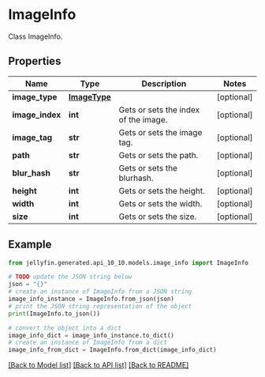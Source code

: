 # ImageInfo

Class ImageInfo.

## Properties

Name | Type | Description | Notes
------------ | ------------- | ------------- | -------------
**image_type** | [**ImageType**](ImageType.md) |  | [optional] 
**image_index** | **int** | Gets or sets the index of the image. | [optional] 
**image_tag** | **str** | Gets or sets the image tag. | [optional] 
**path** | **str** | Gets or sets the path. | [optional] 
**blur_hash** | **str** | Gets or sets the blurhash. | [optional] 
**height** | **int** | Gets or sets the height. | [optional] 
**width** | **int** | Gets or sets the width. | [optional] 
**size** | **int** | Gets or sets the size. | [optional] 

## Example

```python
from jellyfin.generated.api_10_10.models.image_info import ImageInfo

# TODO update the JSON string below
json = "{}"
# create an instance of ImageInfo from a JSON string
image_info_instance = ImageInfo.from_json(json)
# print the JSON string representation of the object
print(ImageInfo.to_json())

# convert the object into a dict
image_info_dict = image_info_instance.to_dict()
# create an instance of ImageInfo from a dict
image_info_from_dict = ImageInfo.from_dict(image_info_dict)
```
[[Back to Model list]](../README.md#documentation-for-models) [[Back to API list]](../README.md#documentation-for-api-endpoints) [[Back to README]](../README.md)


